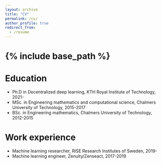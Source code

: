 ```yaml
---
layout: archive
title: "CV"
permalink: /cv/
author_profile: true
redirect_from:
  - /resume
---
```


{% include base_path %}
======
Education
======
* Ph.D in Decentralized deep learning, KTH Royal Institute of Technology, 2021-
* MSc. in Engineering mathematics and computational science, Chalmers University of Technology, 2015-2017
* BSc. in Engineering mathematics, Chalmers University of Technology, 2012-2015


Work experience
======
* Machine learning researcher, RISE Research Institutes of Sweden, 2019-
* Machine learning engineer, Zenuity/Zenseact, 2017-2019
